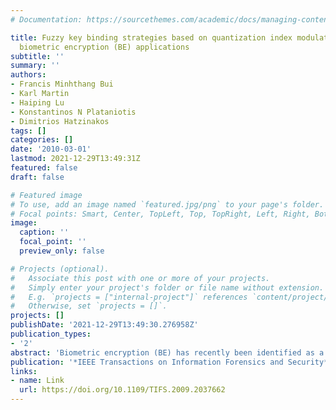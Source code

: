 ```yaml
---
# Documentation: https://sourcethemes.com/academic/docs/managing-content/

title: Fuzzy key binding strategies based on quantization index modulation (QIM) for
  biometric encryption (BE) applications
subtitle: ''
summary: ''
authors:
- Francis Minhthang Bui
- Karl Martin
- Haiping Lu
- Konstantinos N Plataniotis
- Dimitrios Hatzinakos
tags: []
categories: []
date: '2010-03-01'
lastmod: 2021-12-29T13:49:31Z
featured: false
draft: false

# Featured image
# To use, add an image named `featured.jpg/png` to your page's folder.
# Focal points: Smart, Center, TopLeft, Top, TopRight, Left, Right, BottomLeft, Bottom, BottomRight.
image:
  caption: ''
  focal_point: ''
  preview_only: false

# Projects (optional).
#   Associate this post with one or more of your projects.
#   Simply enter your project's folder or file name without extension.
#   E.g. `projects = ["internal-project"]` references `content/project/deep-learning/index.md`.
#   Otherwise, set `projects = []`.
projects: []
publishDate: '2021-12-29T13:49:30.276958Z'
publication_types:
- '2'
abstract: 'Biometric encryption (BE) has recently been identified as a promising paradigm to deliver security and privacy, with unique technical merits and encouraging social implications. An integral component in BE is a key binding method, which is the process of securely combining a signal, containing sensitive information to be protected (i.e., the key), with another signal derived from physiological features (i.e., the biometric). A challenge to this approach is the high degree of noise and variability present in physiological signals. As such, fuzzy methods are needed to enable proper operations, with adequate performance results in terms of false acceptance rate and false rejection rate. In this work, the focus will be on a class of fuzzy key binding methods based on dirty paper coding known as quantization index modulation. While the methods presented are applicable to a wide range of biometric modalities, the face biometric is selected for illustrative purposes, in evaluating the QIM-based solutions for BE systems. Performance evaluation of the investigated methods is reported using data from the CMU PIE face database.'
publication: '*IEEE Transactions on Information Forensics and Security*'
links:
- name: Link
  url: https://doi.org/10.1109/TIFS.2009.2037662
---
```

